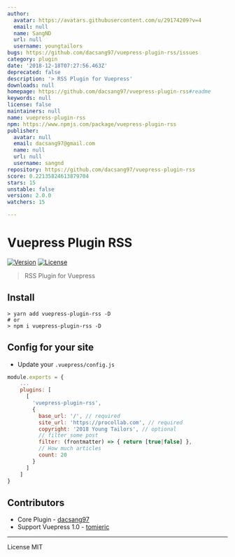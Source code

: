 ```yaml
---
author:
  avatar: https://avatars.githubusercontent.com/u/29174209?v=4
  email: null
  name: SangND
  url: null
  username: youngtailors
bugs: https://github.com/dacsang97/vuepress-plugin-rss/issues
category: plugin
date: '2018-12-18T07:27:56.463Z'
deprecated: false
description: '> RSS Plugin for Vuepress'
downloads: null
homepage: https://github.com/dacsang97/vuepress-plugin-rss#readme
keywords: null
license: false
maintainers: null
name: vuepress-plugin-rss
npm: https://www.npmjs.com/package/vuepress-plugin-rss
publisher:
  avatar: null
  email: dacsang97@gmail.com
  name: null
  url: null
  username: sangnd
repository: https://github.com/dacsang97/vuepress-plugin-rss
score: 0.22135824613879704
stars: 15
unstable: false
version: 2.0.0
watchers: 15

---
```


# Vuepress Plugin RSS

<a href="https://www.npmjs.com/package/vuepress-plugin-rss"><img src="https://img.shields.io/npm/v/vuepress-plugin-rss.svg" alt="Version"></a>
<a href="https://www.npmjs.com/package/vuepress-plugin-rss"><img src="https://img.shields.io/npm/l/vuepress-plugin-rss.svg" alt="License"></a>

> RSS Plugin for Vuepress

## Install

```
> yarn add vuepress-plugin-rss -D
# or
> npm i vuepress-plugin-rss -D
```

## Config for your site

- Update your `.vuepress/config.js`

```js
module.exports = {
    ...
    plugins: [
      [
        'vuepress-plugin-rss',
        {
          base_url: '/', // required
          site_url: 'https://procollab.com', // required
          copyright: '2018 Young Tailors', // optional
          // filter some post
          filter: (frontmatter) => { return [true|false] },
          // How much articles
          count: 20
        }
      ]
    ]
}
```

## Contributors

- Core Plugin - [dacsang97](https://github.com/dacsang97)
- Support Vuepress 1.0 - [tomieric](https://github.com/tomieric)

---

License MIT
